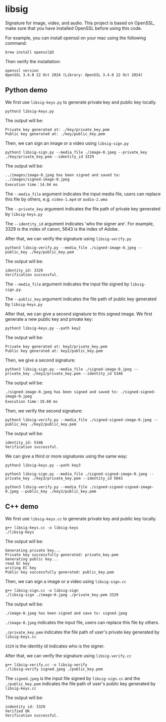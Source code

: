 # libsig
Signature for image, video, and audio. This project is based on OpenSSL, make sure that you have installed OpenSSL before using this code. 

For example, you can install openssl on your mac using the following command:

    brew install openssl@3

Then verify the installation:

    openssl version
    OpenSSL 3.4.0 22 Oct 2024 (Library: OpenSSL 3.4.0 22 Oct 2024)

## Python demo

We first use `libsig-keys.py` to generate private key and public key locally. 

    python3 libsig-keys.py

The output will be:

    Private key generated at: ./key/private_key.pem
    Public key generated at: ./key/public_key.pem

Then, we can sign an image or a video using `libsig-sign.py`

    python3 libsig-sign.py --media_file ./image-0.jpeg --private_key ./key/private_key.pem --identity_id 3329

The output will be:

    ../images/image-0.jpeg has been signed and saved to: 
    ../images/signed-image-0.jpeg
    Execution time：14.94 ms

The `--media_file` argument indicates the input media file, users can replace this file by others, e.g. `video-1.mp4` or `audio-2.wma`

The `--private_key` argument indicates the file path of private key generated by `libsig-keys.py`

The `--identity_id` argument indicates 'who the signer are'. For example, 3329 is the index of canon, 5643 is the index of Adobe.

After that, we can verify the signature using `libsig-verify.py`

    python3 libsig-verify.py --media_file ./signed-image-0.jpeg --public_key ./key/public_key.pem

The output will be:

    identity_id: 3329
    Verification successful.

The `--media_file` argument indicates the input file signed by `libsig-sign.py`.

The `--public_key` argument indicates the file path of public key generated by `libsig-keys.py`

After that, we can give a second signature to this signed image. We first generate a new public key and private key:

    python3 libsig-keys.py --path key2

The output will be:

    Private key generated at: key2/private_key.pem
    Public key generated at: key2/public_key.pem

Then, we give a second signature:

    python3 libsig-sign.py --media_file ./signed-image-0.jpeg --private_key ./key2/private_key.pem --identity_id 5346

The output will be:

    ./signed-image-0.jpeg has been signed and saved to: ./signed-signed-image-0.jpeg
    Execution time：19.60 ms

Then, we verify the second signature:

    python3 libsig-verify.py --media_file ./signed-signed-image-0.jpeg --public_key ./key2/public_key.pem

The output will be:

    identity_id: 5346
    Verification successful.

We can give a third or more signatures using the same way:

    python3 libsig-keys.py --path key3
    
    python3 libsig-sign.py --media_file ./signed-signed-image-0.jpeg --private_key ./key3/private_key.pem --identity_id 5643
    
    python3 libsig-verify.py --media_file ./signed-signed-signed-image-0.jpeg --public_key ./key3/public_key.pem

## C++ demo

We first use `libsig-keys.cc` to generate private key and public key locally. 

    g++ libsig-keys.cc -o libsig-keys
    ./libsig-keys
    
The output will be:

    Generating private key...
    Private key successfully generated: private_key.pem
    Generating public key...
    read EC key
    writing EC key
    Public key successfully generated: public_key.pem

Then, we can sign a image or a video using `libsig-sign.cc`

    g++ libsig-sign.cc -o libsig-sign
    ./libsig-sign ./image-0.jpeg ./private_key.pem 3329
    
The output will be:

    ./image-0.jpeg has been signed and save to: signed.jpeg

`./image-0.jpeg` indicates the input file, users can replace this file by others.

`./private_key.pem` indicates the file path of user's private key generated by `libsig-keys.cc`

`3329` is the identity id indicates who is the signer.

After that, we can verify the signature using `libsig-verify.cc`

    g++ libsig-verify.cc -o libsig-verify
    ./libsig-verify signed.jpeg ./public_key.pem
    
The `signed.jpeg` is the input file signed by `libsig-sign.cc` and the `./public_key.pem` indicates the file path of user's public key generated by `libsig-keys.cc`
    
The output will be:

    indentity id: 3329
    Verified OK
    Verification successful.
